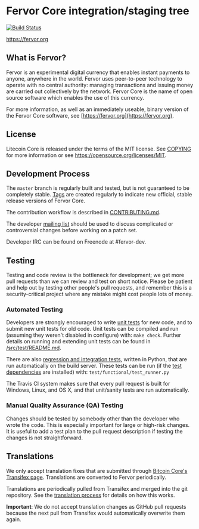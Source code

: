 Fervor Core integration/staging tree
=====================================

[![Build Status](https://travis-ci.org/fervor-project/fervor.svg?branch=master)](https://travis-ci.org/fervor-project/fervor)

https://fervor.org

What is Fervor?
----------------

Fervor is an experimental digital currency that enables instant payments to
anyone, anywhere in the world. Fervor uses peer-to-peer technology to operate
with no central authority: managing transactions and issuing money are carried
out collectively by the network. Fervor Core is the name of open source
software which enables the use of this currency.

For more information, as well as an immediately useable, binary version of
the Fervor Core software, see [https://fervor.org](https://fervor.org).

License
-------

Litecoin Core is released under the terms of the MIT license. See [COPYING](COPYING) for more
information or see https://opensource.org/licenses/MIT.

Development Process
-------------------

The `master` branch is regularly built and tested, but is not guaranteed to be
completely stable. [Tags](https://github.com/fervor-project/fervor/tags) are created
regularly to indicate new official, stable release versions of Fervor Core.

The contribution workflow is described in [CONTRIBUTING.md](CONTRIBUTING.md).

The developer [mailing list](https://groups.google.com/forum/#!forum/fervor-dev)
should be used to discuss complicated or controversial changes before working
on a patch set.

Developer IRC can be found on Freenode at #fervor-dev.

Testing
-------

Testing and code review is the bottleneck for development; we get more pull
requests than we can review and test on short notice. Please be patient and help out by testing
other people's pull requests, and remember this is a security-critical project where any mistake might cost people
lots of money.

### Automated Testing

Developers are strongly encouraged to write [unit tests](src/test/README.md) for new code, and to
submit new unit tests for old code. Unit tests can be compiled and run
(assuming they weren't disabled in configure) with: `make check`. Further details on running
and extending unit tests can be found in [/src/test/README.md](/src/test/README.md).

There are also [regression and integration tests](/test), written
in Python, that are run automatically on the build server.
These tests can be run (if the [test dependencies](/test) are installed) with: `test/functional/test_runner.py`

The Travis CI system makes sure that every pull request is built for Windows, Linux, and OS X, and that unit/sanity tests are run automatically.

### Manual Quality Assurance (QA) Testing

Changes should be tested by somebody other than the developer who wrote the
code. This is especially important for large or high-risk changes. It is useful
to add a test plan to the pull request description if testing the changes is
not straightforward.

Translations
------------

We only accept translation fixes that are submitted through [Bitcoin Core's Transifex page](https://www.transifex.com/projects/p/bitcoin/).
Translations are converted to Fervor periodically.

Translations are periodically pulled from Transifex and merged into the git repository. See the
[translation process](doc/translation_process.md) for details on how this works.

**Important**: We do not accept translation changes as GitHub pull requests because the next
pull from Transifex would automatically overwrite them again.
